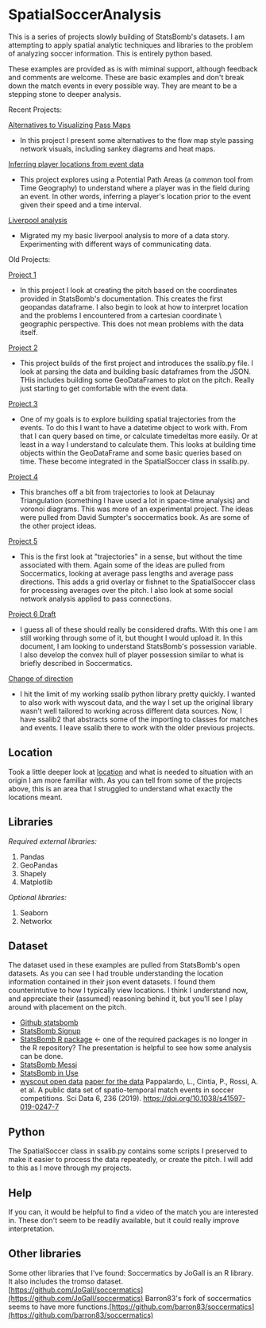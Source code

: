 # SpatialSoccerAnalysis
 This is a series of projects slowly building of StatsBomb's datasets. I am attempting to apply spatial analytic techniques and libraries to the problem of analyzing soccer information. This is entirely python based.
 
 These examples are provided as is with miminal support, although feedback and comments are welcome. These are basic examples and don't break down the match events in every possible way. They are meant to be a stepping stone to deeper analysis.
 
 Recent Projects:
 
 [Alternatives to Visualizing Pass Maps](8_VisualizingPassNetworks.md)
  - In this project I present some alternatives to the flow map style passing network visuals, including sankey diagrams and heat maps.
  
 [Inferring player locations from event data](9_InferringLocationFromEventData.md)
  - This project explores using a Potential Path Areas (a common tool from Time Geography) to understand where a player was in the field during an event. In other words, inferring a player's location prior to the event given their speed and a time interval.
  
[Liverpool analysis](https://sway.office.com/qdoMnxyovDmEt3hx?ref=Link)
 - Migrated my my basic liverpool analysis to more of a data story. Experimenting with different ways of communicating data.
 
 Old Projects:
 
[Project 1](1_BuildPitch.md)
  - In this project I look at creating the pitch based on the coordinates provided in StatsBomb's documentation. This creates the first geopandas dataframe. I also begin to look at how to interpret location and the problems I encountered from a cartesian coordinate \ geographic perspective. This does not mean problems with the data itself.
  
[Project 2](2_ParsingJSON.md)
  - This project builds of the first project and introduces the ssalib.py file. I look at parsing the data and building basic dataframes from the JSON. THis includes building some GeoDataFrames to plot on the pitch. Really just starting to get comfortable with the event data.
  
[Project 3](3_ProcessingTimeAttributes.md)
  - One of my goals is to explore building spatial trajectories from the events. To do this I want to have a datetime object to work with. From that I can query based on time, or calculate timedeltas more easily. Or at least in a way I understand to calculate them. This looks at building time objects within the GeoDataFrame and some basic queries based on time. These become integrated in the SpatialSoccer class in ssalib.py.
  
[Project 4](4_BuildingTriangles.md)
  - This branches off a bit from trajectories to look at Delaunay Triangulation (something I have used a lot in space-time analysis) and voronoi diagrams. This was more of an experimental project. The ideas were pulled from David Sumpter's soccermatics book. As are some of the other project ideas.
  
[Project 5](5_PassandCarries.md)
  - This is the first look at "trajectories" in a sense, but without the time associated with them. Again some of the ideas are pulled from Soccermatics, looking at average pass lengths and average pass directions. This adds a grid overlay or fishnet to the SpatialSoccer class for processing averages over the pitch. I also look at some social network analysis applied to pass connections.
  
[Project 6 Draft](6_UnderstandExploringPossession.md)
 - I guess all of these should really be considered drafts. With this one I am still working through some of it, but thought I would upload it. In this document, I am looking to understand StatsBomb's possession variable. I also develop the convex hull of player possession similar to what is briefly described in Soccermatics.
 
[Change of direction](_RevisedSpatialSoccerLibrary.md)
- I hit the limit of my working ssalib python library pretty quickly. I wanted to also work with wyscout data, and the way I set up the original library wasn't well tailored to working across different data sources. Now, I have ssalib2 that abstracts some of the importing to classes for matches and events. I leave ssalib there to work with the older previous projects.


## Location

Took a little deeper look at [location](_LocationInDepth.md) and what is needed to situation with an origin I am more familiar with. As you can tell from some of the projects above, this is an area that I struggled to understand what exactly the locations meant.


## Libraries
 *Required external libraries:*
 
 1. Pandas
 2. GeoPandas
 3. Shapely
 4. Matplotlib
 
 *Optional libraries:*
 
 1. Seaborn
 2. Networkx
 
## Dataset

The dataset used in these examples are pulled from StatsBomb's open datasets. As you can see I had trouble understanding the location information contained in their json event datasets. I found them counterintutive to how I typically view locations. I think I understand now, and appreciate their (assumed) reasoning behind it, but you'll see I play around with placement on the pitch.

- [Github statsbomb](https://github.com/statsbomb/open-data)
- [StatsBomb Signup](https://statsbomb.com/resource-centre/)
- [StatsBomb R package](http://statsbomb.com/wp-content/uploads/2019/07/Using-StatsBomb-Data-In-R_up.pdf) <- one of the required packages is no longer in the R repository? The presentation is helpful to see how some analysis can be done.
- [StatsBomb Messi](https://statsbomb.com/2019/07/messi-data-release-part-1-working-with-statsbomb-data-in-r/)
- [StatsBomb in Use](https://statsbomb.com/2019/05/statsbomb-data-one-year-on/)
- [wyscout open data](https://figshare.com/collections/Soccer_match_event_dataset/4415000) [paper for the data](https://www.nature.com/articles/s41597-019-0247-7)
Pappalardo, L., Cintia, P., Rossi, A. et al. A public data set of spatio-temporal match events in soccer competitions. Sci Data 6, 236 (2019). https://doi.org/10.1038/s41597-019-0247-7

## Python

The SpatialSoccer class in ssalib.py contains some scripts I preserved to make it easier to process the data repeatedly, or create the pitch. I will add to this as I move through my projects.

## Help

If you can, it would be helpful to find a video of the match you are interested in. These don't seem to be readily available, but it could really improve interpretation.

## Other libraries
Some other libraries that I've found:
Soccermatics by JoGall is an R library. It also includes the tromso dataset. [https://github.com/JoGall/soccermatics](https://github.com/JoGall/soccermatics)
Barron83's fork of soccermatics seems to have more functions.[https://github.com/barron83/soccermatics](https://github.com/barron83/soccermatics)

